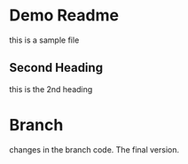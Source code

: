 # Demo Readme 
this is a sample file


## Second Heading
this is the 2nd heading


# Branch
changes in the branch code. The final version.
